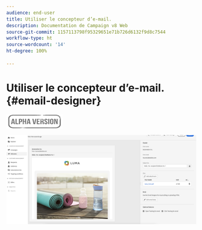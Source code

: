 ```yaml
---
audience: end-user
title: Utiliser le concepteur d’e-mail.
description: Documentation de Campaign v8 Web
source-git-commit: 1157113798f95329651e71b726d6132f9d8c7544
workflow-type: ht
source-wordcount: '14'
ht-degree: 100%

---
```


# Utiliser le concepteur d’e-mail. {#email-designer}

![](../assets/do-not-localize/badge.png)



![](assets/content-dashboard.png)

<!--
Acrite same as AJO but little diff:
no offers (offer component specific to AJO) -> need to use perso
perso is not acrite. icons are not the same as AJO: recipient, offers (define offer with code), content blocks (not in AJO). 
rest of design similar to AJO
dynamic content not in alpha
-->